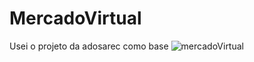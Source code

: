 # MercadoVirtual
Usei o projeto da adosarec como base
![mercadoVirtual](https://user-images.githubusercontent.com/59873755/154385898-95ca69e3-9754-4c13-ab1b-e7defd7699f6.png)
